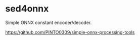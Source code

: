 # sed4onnx
Simple ONNX constant encoder/decoder.

https://github.com/PINTO0309/simple-onnx-processing-tools

